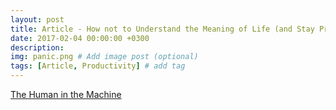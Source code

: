 ```yaml
---
layout: post
title: Article - How not to Understand the Meaning of Life (and Stay Productive While Doing It)
date: 2017-02-04 00:00:00 +0300
description:
img: panic.png # Add image post (optional)
tags: [Article, Productivity] # add tag
---
```



[The Human in the Machine](https://superyesmore.com/how-not-to-understand-the-meaning-of-life-and-stay-productive-while-doing-it-bf30c0e08d3c14519b67bb2543f95a4e)
